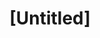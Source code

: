 ---
pid: lla47
title: "[Untitled]"
location_transcription: Places in University City
coordinates: "[-75.191330920194, 39.953964385423]"
zipcode: '19104'
gen_neighborhood: West Philadelphia
neighborhood: University City,Belmont,Parkside,Powelton Village
outside_phl: 
age: '20'
age_range: 20-29
instagram: 
image_file_name: lla_47.jpg
proposal_transcription: A 3D model of what the University City area would've looked
  like had Penn/Drexel never existed, showing buildings & footprints. Installed in
  locations throughout the area with little //you are here// markers.
topic: History,Neighborhoods
topic_summary: 0, 0
type: Infrastructure,Space,Concrete
keywords_other: 
credit: Christopher Bechen
image_labels: 
twitter: 
facebook: 
permalink: "/monuments/lla47/"
layout: item-page
---